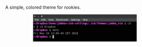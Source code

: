 A simple, colored theme for rookies.

<p align="center">
  <img width="65%" src="screenshot.png">
</p>
